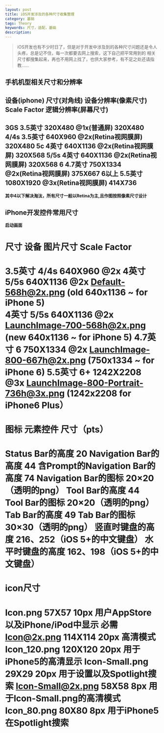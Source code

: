 ```yaml
---
layout: post
title: iOS开发涉及的各种尺寸收集整理
category: 基础
tags: Theory
keywords: 尺寸，适配，基础
description: 
---
```


> iOS开发也有不少时日了，但是对于开发中涉及到的各种尺寸问题还是令人头疼，总是记不住，每一次都要去网上搜索，这下自己把平常用到的
相关尺寸都搜集起来，再也不用网上找了，也供大家参考，有不足之处还请指教……


## 手机机型相关尺寸和分辨率

设备(iphone)     尺寸(对角线)      设备分辨率(像素尺寸)       Scale Factor            逻辑分辨率(屏幕尺寸)
--------------------------------------------------------------------------------------------------
3GS              3.5英寸          320X480             @1x(普通屏)                320X480
4/4s             3.5英寸          640X960             @2x(Retina视网膜屏)        320X480
5c               4英寸            640X1136            @2x(Retina视网膜屏)        320X568
5/5s             4英寸            640X1136            @2x(Retina视网膜屏)        320X568
6                4.7英寸          750X1334            @2x(Retina视网膜屏)        375X667
6以上             5.5英寸          1080X1920           @3x(Retina视网膜屏)        414X736
--------------------------------------------------------------------------------------------------
**其中4以下解决淘汰，所有尺寸一般以Retina为主,且作图按照像素尺寸设计**

## iPhone开发控件常用尺寸

**启动画面**

   尺寸             设备       图片尺寸    Scale Factor      
===========================================================================================================
 3.5英寸            4/4s      640X960     @2x
 4英寸              5/5s      640X1136    @2x Default-568h@2x.png (old 640x1136 ~ for iPhone 5)   
 4英寸              5/5s      640X1136    @2x LaunchImage-700-568h@2x.png (new 640x1136 ~ for iPhone 5)
 4.7英寸            6         750X1334    @2x LaunchImage-800-667h@2x.png (750x1334 ~ for iPhone 6)
 5.5英寸            6+        1242X2208   @3x LaunchImage-800-Portrait-736h@3x.png (1242x2208 for iPhone6 Plus）
===========================================================================================================

**图标**
元素控件	                     尺寸（pts）
==================================================
Status Bar的高度	                20
Navigation Bar的高度	            44
含Prompt的Navigation Bar的高度	74
Navigation Bar的图标	           20×20（透明的png）
Tool Bar的高度	                44
Tool Bar的图标	               20×20（透明的png）
Tab Bar的高度                 	49
Tab Bar的图标                 	30×30（透明的png）
竖直时键盘的高度	           216、252（iOS 5+的中文键盘）
水平时键盘的高度	           162、198（iOS 5+的中文键盘）
==================================================

**icon尺寸**
============================================================================
Icon.png                 57X57     10px  用户AppStore以及iPhone/iPod中显示 必需
Icon@2x.png              114X114   20px  高清模式
Icon_120.png             120X120   20px  用于iPhone5的高清显示
Icon-Small.png           29X29     20px  用于设置以及Spotlight搜索
Icon-Small@2x.png        58X58     8px   用于Icon-Small.png的高清模式
Icon_80.png              80X80     8px   用于iPhone5在Spotlight搜索
=============================================================================

